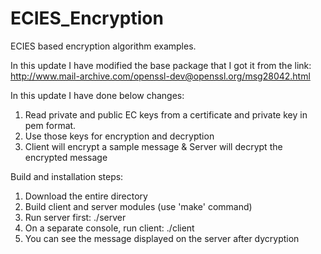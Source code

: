 # ECIES_Encryption
ECIES based encryption algorithm examples. 

In this update I have modified the base package that I got it from the link: http://www.mail-archive.com/openssl-dev@openssl.org/msg28042.html

In this update I have done below changes:
  1. Read private and public EC keys from a certificate and private key in pem format.
  2. Use those keys for encryption and decryption
  3. Client will encrypt a sample message & Server will decrypt the encrypted message

Build and installation steps:
  1. Download the entire directory
  2. Build client and server modules (use 'make' command)
  3. Run server first: ./server
  4. On a separate console, run client: ./client
  5. You can see the message displayed on the server after dycryption
